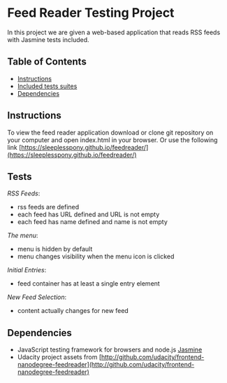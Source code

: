 # Feed Reader Testing Project

In this project we are given a web-based application that reads RSS feeds with Jasmine tests included.

## Table of Contents

* [Instructions](#instructions)
* [Included tests suites](#tests)
* [Dependencies](#dependencies)

## Instructions

To view the feed reader application download or clone git repository on your computer and open index.html in your browser.
Or use the following link [https://sleeplesspony.github.io/feedreader/](https://sleeplesspony.github.io/feedreader/)

## Tests

 _RSS Feeds_:
* rss feeds are defined
* each feed has URL defined and URL is not empty
* each feed has name defined and name is not empty

_The menu_:
* menu is hidden by default
* menu changes visibility when the menu icon is clicked

 _Initial Entries_:
* feed container has at least a single entry element

_New Feed Selection_:
* content actually changes for new feed

## Dependencies

- JavaScript testing framework for browsers and node.js [Jasmine](http://jasmine.github.io/)
- Udacity project assets from [http://github.com/udacity/frontend-nanodegree-feedreader](http://github.com/udacity/frontend-nanodegree-feedreader)